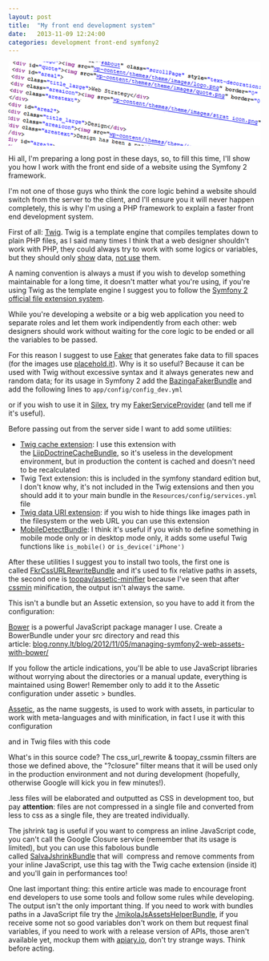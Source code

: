 ```yaml
---
layout: post
title:  "My front end development system"
date:   2013-11-09 12:24:00
categories: development front-end symfony2
---
```


<div style="text-align: center">
    <img src="/assets/2013-11-09-front-end-development-system/frontend.png">
</div>

Hi all, I'm preparing a long post in these days, so, to fill this time, I'll show you how I work with the front end side of a website using the Symfony 2 framework.


I'm not one of those guys who think the core logic behind a website should switch from the server to the client, and I'll ensure you it will never happen completely, this is why I'm using a PHP framework to explain a faster front end development system.

First of all: [Twig](http://twig.sensiolabs.org/). Twig is a template engine that compiles templates down to plain PHP files, as I said many times I think that a web designer shouldn't work with PHP, they could always try to work with some logics or variables, but they should only <span style="text-decoration: underline;">show</span> data, <span style="text-decoration: underline;">not use</span> them.

A naming convention is always a must if you wish to develop something maintainable for a long time, it doesn't matter what you're using, if you're using Twig as the template engine I suggest you to follow the [Symfony 2 official file extension system](http://symfony.com/doc/current/book/templating.html#template-suffix).

While you're developing a website or a big web application you need to separate roles and let them work indipendently from each other: web designers should work without waiting for the core logic to be ended or all the variables to be passed.

For this reason I suggest to use [Faker](https://github.com/fzaninotto/Faker) that generates fake data to fill spaces (for the images use [placehold.it](http://placehold.it/)). Why is it so useful? Because it can be used with Twig without excessive syntax and it always generates new and random data; for its usage in Symfony 2 add the [BazingaFakerBundle](https://github.com/willdurand/BazingaFakerBundle) and add the following lines to `app/config/config_dev.yml`

<script src="https://gist.github.com/EmanueleMinotto/fe5e768188c09dcd29ee.js"></script>

or if you wish to use it in [Silex](http://silex.sensiolabs.org/), try my [FakerServiceProvider](https://github.com/EmanueleMinotto/FakerServiceProvider) (and tell me if it's useful).

Before passing out from the server side I want to add some utilities:

* [Twig cache extension](https://github.com/asm89/twig-cache-extension): I use this extension with the [LiipDoctrineCacheBundle](https://github.com/liip/LiipDoctrineCacheBundle), so it's useless in the development environment, but in production the content is cached and doesn't need to be recalculated <script src="https://gist.github.com/EmanueleMinotto/6192d11250d4dd033f4a.js"></script>
* Twig Text extension: this is included in the symfony standard edition but, I don't know why, it's not included in the Twig extensions and then you should add it to your main bundle in the `Resources/config/services.yml` file <script src="https://gist.github.com/EmanueleMinotto/b865b264df5e0eae03b7.js"></script>
* [Twig data URI extension](https://github.com/romainneutron/TwigExtension-DataUri): if you wish to hide things like images path in the filesystem or the web URL you can use this extension <script src="https://gist.github.com/EmanueleMinotto/06bb15e60f315a88096e.js"></script>
* [MobileDetectBundle](https://github.com/suncat2000/MobileDetectBundle): I think it's useful if you wish to define something in mobile mode only or in desktop mode only, it adds some useful Twig functions like `is_mobile()` or `is_device('iPhone')`

After these utilities I suggest you to install two tools, the first one is called [FkrCssURLRewriteBundle](https://github.com/fkrauthan/FkrCssURLRewriteBundle) and it's used to fix relative paths in assets, the second one is [toopay/assetic-minifier](https://github.com/toopay/assetic-minifier) because I've seen that after [cssmin](https://code.google.com/p/cssmin/) minification, the output isn't always the same.

This isn't a bundle but an Assetic extension, so you have to add it from the configuration:

<script src="https://gist.github.com/EmanueleMinotto/c6dddf16fb99d38e628c.js"></script>

[Bower](http://bower.io/) is a powerful JavaScript package manager I use. Create a BowerBundle under your src directory and read this article: [blog.ronny.lt/blog/2012/11/05/managing-symfony2-web-assets-with-bower/](https://web.archive.org/web/20130813084112/http://blog.ronny.lt/blog/2012/11/05/managing-symfony2-web-assets-with-bower)

If you follow the article indications, you'll be able to use JavaScript libraries without worrying about the directories or a manual update, everything is maintained using Bower! Remember only to add it to the Assetic configuration under assetic > bundles.

[Assetic](https://github.com/kriswallsmith/assetic), as the name suggests, is used to work with assets, in particular to work with meta-languages and with minification, in fact I use it with this configuration

<script src="https://gist.github.com/EmanueleMinotto/f29c4b7655e019b67b38.js"></script>

and in Twig files with this code

<script src="https://gist.github.com/EmanueleMinotto/534e84031fd7dc914fb7.js"></script>

What's in this source code? The css_url_rewrite & toopay_cssmin filters are those we defined above, the "?closure" filter means that it will be used only in the production environment and not during development (hopefully, otherwise Google will kick you in few minutes!).

.less files will be elaborated and outputted as CSS in development too, but pay **attention**: files are not compressed in a single file and converted from less to css as a single file, they are treated individually.

The jshrink tag is useful if you want to compress an inline JavaScript code, you can't call the Google Closure service (remember that its usage is limited), but you can use this fabolous bundle called [SalvaJshrinkBundle](https://github.com/nibsirahsieu/SalvaJshrinkBundle) that will  compress and remove comments from your inline JavaScript, use this tag with the Twig cache extension (inside it) and you'll gain in performances too!

One last important thing: this entire article was made to encourage front end developers to use some tools and follow some rules while developing. The output isn't the only important thing. If you need to work with bundles paths in a JavaScript file try the [JmikolaJsAssetsHelperBundle](https://github.com/jmikola/JmikolaJsAssetsHelperBundle), if you receive some not so good variables don't work on them but request final variables, if you need to work with a release version of APIs, those aren't available yet, mockup them with [apiary.io](https://apiary.io/), don't try strange ways. Think before acting.
